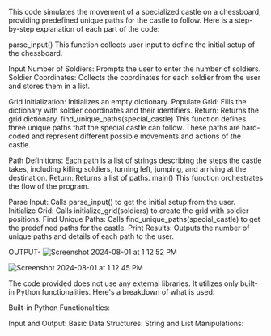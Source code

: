 This code simulates the movement of a specialized castle on a chessboard, providing predefined unique paths for the castle to follow. Here is a step-by-step explanation of each part of the code:

parse_input()
This function collects user input to define the initial setup of the chessboard.

Input Number of Soldiers: Prompts the user to enter the number of soldiers.
Soldier Coordinates: Collects the coordinates for each soldier from the user and stores them in a list.

Grid Initialization: Initializes an empty dictionary.
Populate Grid: Fills the dictionary with soldier coordinates and their identifiers.
Return: Returns the grid dictionary.
find_unique_paths(special_castle)
This function defines three unique paths that the special castle can follow. These paths are hard-coded and represent different possible movements and actions of the castle.

Path Definitions: Each path is a list of strings describing the steps the castle takes, including killing soldiers, turning left, jumping, and arriving at the destination.
Return: Returns a list of paths.
main()
This function orchestrates the flow of the program.

Parse Input: Calls parse_input() to get the initial setup from the user.
Initialize Grid: Calls initialize_grid(soldiers) to create the grid with soldier positions.
Find Unique Paths: Calls find_unique_paths(special_castle) to get the predefined paths for the castle.
Print Results: Outputs the number of unique paths and details of each path to the user.

OUTPUT-
![Screenshot 2024-08-01 at 1 12 52 PM](https://github.com/user-attachments/assets/9bb5fda1-cd65-4500-b908-4dba17efb9b8)

![Screenshot 2024-08-01 at 1 12 45 PM](https://github.com/user-attachments/assets/81c28cd5-2ab6-4184-a975-1d5be52627e2)


The code provided does not use any external libraries. It utilizes only built-in Python functionalities. Here's a breakdown of what is used:

Built-in Python Functionalities:

Input and Output:
Basic Data Structures:
String and List Manipulations:

